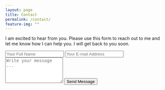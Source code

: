 ```yaml
---
layout: page
title: Contact
permalink: /contact/
feature-img: ""
---
```


I am excited to hear from you. Please use this form to reach out to me and let me know how I can help you. I will get back to you soon.

<form action="https://getsimpleform.com/messages?form_api_token=8327c4cf704781ce98681b36bcf7db66" method="post">
  <!-- the redirect_to is optional, the form will redirect to the referrer on submission -->
  <input type='hidden' name='redirect_to' value='https://CaseyBennington.github.io/thank-you/' />
  <input type='text' name='name' placeholder='Your Full Name' />
  <input type='email' name='email' placeholder='Your E-mail Address' />
  <textarea rows='5' name='message' placeholder='Write your message ...'></textarea>
  <input type='submit' value='Send Message' />
</form>

